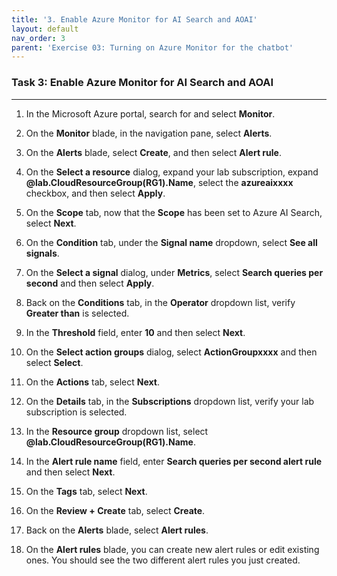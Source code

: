 ```yaml
---
title: '3. Enable Azure Monitor for AI Search and AOAI'
layout: default
nav_order: 3
parent: 'Exercise 03: Turning on Azure Monitor for the chatbot'
---
```


### Task 3: Enable Azure Monitor for AI Search and AOAI

___

1. In the Microsoft Azure portal, search for and select **Monitor**.

1. On the **Monitor** blade, in the navigation pane, select **Alerts**.

1. On the **Alerts** blade, select **Create**, and then select **Alert rule**.

1. On the **Select a resource** dialog, expand your lab subscription, expand **@lab.CloudResourceGroup(RG1).Name**, select the **azureaixxxx** checkbox, and then select **Apply**.

1. On the **Scope** tab, now that the **Scope** has been set to Azure AI Search, select **Next**.

1. On the **Condition** tab, under the **Signal name** dropdown, select **See all signals**.

1. On the **Select a signal** dialog, under **Metrics**, select **Search queries per second** and then select **Apply**.

1. Back on the **Conditions** tab, in the **Operator** dropdown list, verify **Greater than** is selected.

1. In the **Threshold** field, enter **10** and then select **Next**.

1. On the **Select action groups** dialog, select **ActionGroupxxxx** and then select **Select**.

1. On the **Actions** tab, select **Next**.

1. On the **Details** tab, in the **Subscriptions** dropdown list, verify your lab subscription is selected.

1. In the **Resource group** dropdown list, select **@lab.CloudResourceGroup(RG1).Name**.

1. In the **Alert rule name** field, enter **Search queries per second alert rule** and then select **Next**.

1. On the **Tags** tab, select **Next**.

1. On the **Review + Create** tab, select **Create**.

1. Back on the **Alerts** blade, select **Alert rules**.

1. On the **Alert rules** blade, you can create new alert rules or edit existing ones. You should see the two different alert rules you just created.
